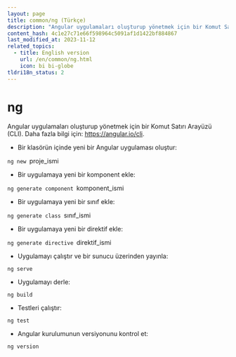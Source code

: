 ```yaml
---
layout: page
title: common/ng (Türkçe)
description: "Angular uygulamaları oluşturup yönetmek için bir Komut Satırı Arayüzü (CLI)."
content_hash: 4c1e27c71e66f598964c5091af1d1422bf884867
last_modified_at: 2023-11-12
related_topics:
  - title: English version
    url: /en/common/ng.html
    icon: bi bi-globe
tldri18n_status: 2
---
```

# ng

Angular uygulamaları oluşturup yönetmek için bir Komut Satırı Arayüzü (CLI).
Daha fazla bilgi için: <https://angular.io/cli>.

- Bir klasörün içinde yeni bir Angular uygulaması oluştur:

`ng new `<span class="tldr-var badge badge-pill bg-dark-lm bg-white-dm text-white-lm text-dark-dm font-weight-bold">proje_ismi</span>

- Bir uygulamaya yeni bir komponent ekle:

`ng generate component `<span class="tldr-var badge badge-pill bg-dark-lm bg-white-dm text-white-lm text-dark-dm font-weight-bold">komponent_ismi</span>

- Bir uygulamaya yeni bir sınıf ekle:

`ng generate class `<span class="tldr-var badge badge-pill bg-dark-lm bg-white-dm text-white-lm text-dark-dm font-weight-bold">sınıf_ismi</span>

- Bir uygulamaya yeni bir direktif ekle:

`ng generate directive `<span class="tldr-var badge badge-pill bg-dark-lm bg-white-dm text-white-lm text-dark-dm font-weight-bold">direktif_ismi</span>

- Uygulamayı çalıştır ve bir sunucu üzerinden yayınla:

`ng serve`

- Uygulamayı derle:

`ng build`

- Testleri çalıştır:

`ng test`

- Angular kurulumunun versiyonunu kontrol et:

`ng version`
